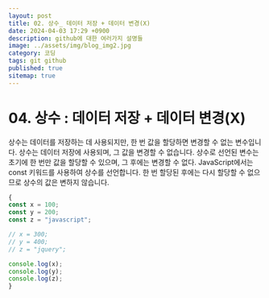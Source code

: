 ```yaml
---
layout: post
title: 02. 상수_ 데이터 저장 + 데이터 변경(X)
date: 2024-04-03 17:29 +0900
description: github에 대한 여러가지 설명들
image: ../assets/img/blog_img2.jpg
category: 코딩
tags: git github
published: true
sitemap: true
---
```


# 04. 상수 : 데이터 저장 + 데이터 변경(X)
상수는 데이터를 저장하는 데 사용되지만, 한 번 값을 할당하면 변경할 수 없는 변수입니다.
상수는 데이터 저장에 사용되며, 그 값을 변경할 수 없습니다.
상수로 선언된 변수는 초기에 한 번만 값을 할당할 수 있으며, 그 후에는 변경할 수 없다.
JavaScript에서는 const 키워드를 사용하여 상수를 선언합니다. 한 번 할당된 후에는 다시 할당할 수 없으므로 상수의 값은 변하지 않습니다.
````javascript
{
const x = 100;
const y = 200;
const z = "javascript";

// x = 300;
// y = 400;
// z = "jquery";

console.log(x);
console.log(y);
console.log(z);     
}
````